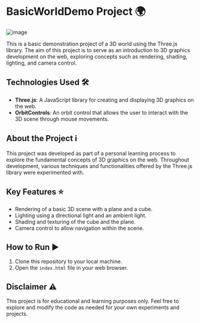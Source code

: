 # BasicWorldDemo Project 🌍
![image](https://github.com/hugo4s/Three-Basic-World/assets/140451515/2c5b11b3-0439-49a6-ae33-c166b65ec493)

This is a basic demonstration project of a 3D world using the Three.js library. The aim of this project is to serve as an introduction to 3D graphics development on the web, exploring concepts such as rendering, shading, lighting, and camera control.

## Technologies Used 🛠️

- **Three.js**: A JavaScript library for creating and displaying 3D graphics on the web.
- **OrbitControls**: An orbit control that allows the user to interact with the 3D scene through mouse movements.

## About the Project ℹ️

This project was developed as part of a personal learning process to explore the fundamental concepts of 3D graphics on the web. Throughout development, various techniques and functionalities offered by the Three.js library were experimented with.

## Key Features ⭐

- Rendering of a basic 3D scene with a plane and a cube.
- Lighting using a directional light and an ambient light.
- Shading and texturing of the cube and the plane.
- Camera control to allow navigation within the scene.

## How to Run ▶️

1. Clone this repository to your local machine.
2. Open the `index.html` file in your web browser.

## Disclaimer ⚠️

This project is for educational and learning purposes only. Feel free to explore and modify the code as needed for your own experiments and projects.
